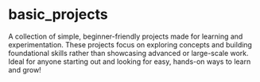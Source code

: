 # basic_projects
A collection of simple, beginner-friendly projects made for learning and experimentation. These projects focus on exploring concepts and building foundational skills rather than showcasing advanced or large-scale work. Ideal for anyone starting out and looking for easy, hands-on ways to learn and grow!

